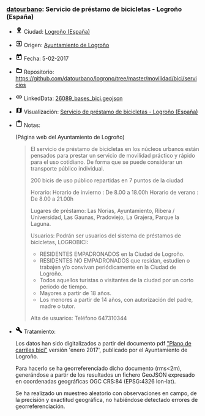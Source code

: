 ### [datourbano](https://github.com/datourbano): Servicio de préstamo de bicicletas - Logroño (España)

* ![](https://raw.githubusercontent.com/datourbano/simbologia/master/_/ubicacion_18.png) Ciudad: [Logroño (España)](https://datourbano.github.io/logrono)
* ![](https://raw.githubusercontent.com/datourbano/simbologia/master/_/origen_18.png) Origen: [Ayuntamiento de Logroño](http://www.logroño.es)
* ![](https://raw.githubusercontent.com/datourbano/simbologia/master/_/calendario_18.png) Fecha: 5-02-2017
* ![](https://raw.githubusercontent.com/datourbano/simbologia/master/_/carpeta_18.png) Repositorio: https://github.com/datourbano/logrono/tree/master/movilidad/bici/servicios
* ![](https://raw.githubusercontent.com/datourbano/simbologia/master/_/enlace_18.png) LinkedData: [26089_bases_bici.geojson](https://raw.githubusercontent.com/datourbano/logrono/master/movilidad/bici/servicios/26089_bases_bici.geojson)
* ![](https://raw.githubusercontent.com/datourbano/simbologia/master/_/mapa_18.png) Visualización: [Servicio de préstamo de bicicletas - Logroño (España)](https://datourbano.github.io/logrono/movilidad/bici/servicios/26089_bases_bici)
* ![](https://raw.githubusercontent.com/datourbano/simbologia/master/_/notas_18.png) Notas:

  (Página web del Ayuntamiento de Logroño)
  > El servicio de préstamo de bicicletas en los núcleos urbanos están pensados para prestar un servicio de movilidad práctico y rápido para el uso cotidiano. De forma que se puede considerar un transporte público individual.
  >
  >200 bicis de uso público repartidas en 7 puntos de la ciudad
  >
  >Horario:
  >Horario de invierno : De 8.00 a 18.00h
  >Horario de verano  : De 8.00 a 21.00h 
  >
  >Lugares de préstamo:
  >Las Norias, Ayuntamiento, Ribera / Universidad, Las Gaunas, Pradoviejo, La Grajera, Parque la Laguna.
  >
  >Usuarios:
  >Podrán ser usuarios del sistema de préstamos de bicicletas, LOGROBICI:
  >   * RESIDENTES EMPADRONADOS en la Ciudad de Logroño.
  >   * RESIDENTES NO EMPADRONADOS que residan, estudien o trabajen y/o convivan periódicamente en la Ciudad de Logroño.
  >   * Todos aquellos turistas o visitantes de la ciudad por un corto periodo de tiempo.
  >   * Mayores a partir de 18 años.
  >   * Los menores a partir de 14 años, con autorización del padre, madre o tutor.
  >
  >Alta de usuarios:
  >Teléfono 647310344

* ![](https://raw.githubusercontent.com/datourbano/simbologia/master/_/herramienta_18.png) Tratamiento:
 
  Los datos han sido digitalizados a partir del documento pdf ["Plano de carriles bici"](http://www.xn--logroo-0wa.es/wps/wcm/connect/514dfb004fe3c31c84659c17aaf351ed/ITINERARIOS%2BAPARCABICIS%2BPTOSPRESTAMO-EN2017.pdf?MOD=AJPERES&CACHEID=514dfb004fe3c31c84659c17aaf351ed) versión 'enero 2017', publicado por el Ayuntamiento de Logroño.

  Para hacerlo se ha georreferenciado dicho documento (rms<2m), generándose a partir de los resultados un fichero GeoJSON expresado en coordenadas geográficas OGC CRS:84 (EPSG:4326 lon-lat).

  Se ha realizado un muestreo aleatorio con observaciones en campo, de la precisión y exactitud geográfica, no habiéndose detectado errores de georreferenciación.